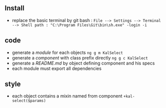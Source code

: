 
## Install
* replace the basic terminal by git bash : `File --> Settings --> Terminal --> Shell path : "C:\Program Files\Git\bin\sh.exe" -login -i`


## code 

* generate a *module* for each objects  `ng g m KalSelect` 
* generate a *component* with class prefix directly  `ng g c KalSelect` 
* generate a *README.md* by object defining component and his specs 
* each module must export all dependencies

## style

* each object contains a mixin named from component `+kal-select($params)`
